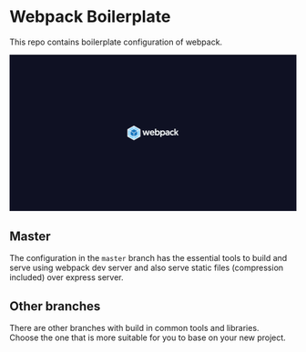 # Webpack Boilerplate

This repo contains boilerplate configuration of webpack.

![webpack boilerplate screenshot](.github/screenshot.png)

## Master
The configuration in the `master` branch has the essential tools to build and serve using webpack dev server 
and also serve static files (compression included) over express server. 


## Other branches
There are other branches with build in common tools and libraries.<br/>
Choose the one that is more suitable for you to base on your new project.  